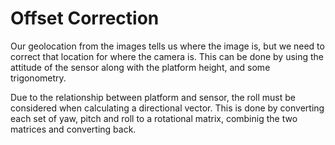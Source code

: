 # Offset Correction

Our geolocation from the images tells us where the image is, but we need to correct that location for where the camera is. This can be done by using the attitude of the sensor along with the platform height, and some trigonometry.

Due to the relationship between platform and sensor, the roll must be considered when calculating a directional vector. This is done by converting each set of yaw, pitch and roll to a rotational matrix, combinig the two matrices and converting back. 